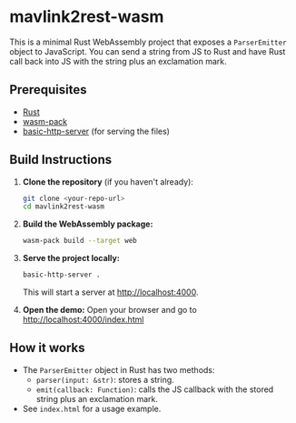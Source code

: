 # mavlink2rest-wasm

This is a minimal Rust WebAssembly project that exposes a `ParserEmitter` object to JavaScript. You can send a string from JS to Rust and have Rust call back into JS with the string plus an exclamation mark.

## Prerequisites
- [Rust](https://www.rust-lang.org/tools/install)
- [wasm-pack](https://rustwasm.github.io/wasm-pack/installer/)
- [basic-http-server](https://crates.io/crates/basic-http-server) (for serving the files)

## Build Instructions

1. **Clone the repository** (if you haven't already):
   ```sh
   git clone <your-repo-url>
   cd mavlink2rest-wasm
   ```

2. **Build the WebAssembly package:**
   ```sh
   wasm-pack build --target web
   ```

3. **Serve the project locally:**
   ```sh
   basic-http-server .
   ```
   This will start a server at [http://localhost:4000](http://localhost:4000).

4. **Open the demo:**
   Open your browser and go to [http://localhost:4000/index.html](http://localhost:4000/index.html)

## How it works
- The `ParserEmitter` object in Rust has two methods:
  - `parser(input: &str)`: stores a string.
  - `emit(callback: Function)`: calls the JS callback with the stored string plus an exclamation mark.
- See `index.html` for a usage example.